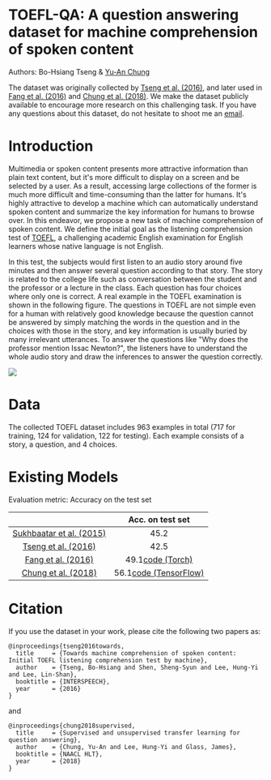 # TOEFL-QA: A question answering dataset for machine comprehension of spoken content

Authors: Bo-Hsiang Tseng & [Yu-An Chung](https://iamyuanchung.github.io)

The dataset was originally collected by [Tseng et al. (2016)](https://arxiv.org/abs/1608.06378), and later used in [Fang et al. (2016)](https://arxiv.org/abs/1608.07775) and [Chung et al. (2018)](https://arxiv.org/abs/1711.05345). We make the dataset publicly available to encourage more research on this challenging task. If you have any questions about this dataset, do not hesitate to shoot me an <a href="mailto:iamyuanchung@gmail.com">email</a>.

# Introduction
Multimedia or spoken content presents more attractive information than plain text content, but it's more difficult to display on a screen and be selected by a user. As a result, accessing large collections of the former is much more difficult and time-consuming than the latter for humans. It's highly attractive to develop a machine which can automatically understand spoken content and summarize the key information for humans to browse over. In this endeavor, we propose a new task of machine comprehension of spoken content. We define the initial goal as the listening comprehension test of [TOEFL](https://en.wikipedia.org/wiki/Test_of_English_as_a_Foreign_Language), a challenging academic English examination for English learners whose native language is not English.

In this test, the subjects would first listen to an audio story around five minutes and then answer several question according to that story. The story is related to the college life such as conversation between the student and the professor or a lecture in the class. Each question has four choices where only one is correct. A real example in the TOEFL examination is shown in the following figure. The questions in TOEFL are not simple even for a human with relatively good knowledge because the question cannot be answered by simply matching the words in the question and in the choices with those in the story, and key information is usually buried by many irrelevant utterances. To answer the questions like "Why does the professor mention Issac Newton?", the listeners have to understand the whole audio story and draw the inferences to answer the question correctly.

![](https://github.com/iamyuanchung/TOEFL-QA/blob/master/example.png)

# Data
The collected TOEFL dataset includes 963 examples in total (717 for training, 124 for validation, 122 for testing). Each example consists of a story, a question, and 4 choices.

# Existing Models
Evaluation metric: Accuracy on the test set

|                                                                |  Acc. on test set  |
|:--------------------------------------------------------------:|:------------------:|
|  [Sukhbaatar et al. (2015)](https://arxiv.org/abs/1503.08895)  |         45.2       |
|     [Tseng et al. (2016)](https://arxiv.org/abs/1608.06378)    |         42.5       |
|     [Fang et al. (2016)](https://arxiv.org/abs/1608.07775)     |         49.1[code (Torch)](https://github.com/sunprinceS/Hierarchical-Attention-Model)       |
|     [Chung et al. (2018)](https://arxiv.org/abs/1711.05345)    |         56.1[code (TensorFlow)](https://github.com/chun5212021202/QACNN)       |

# Citation
If you use the dataset in your work, please cite the following two papers as:
```
@inproceedings{tseng2016towards,
  title     = {Towards machine comprehension of spoken content: Initial TOEFL listening comprehension test by machine},
  author    = {Tseng, Bo-Hsiang and Shen, Sheng-Syun and Lee, Hung-Yi and Lee, Lin-Shan},
  booktitle = {INTERSPEECH},
  year      = {2016}
}
```
and
```
@inproceedings{chung2018supervised,
  title     = {Supervised and unsupervised transfer learning for question answering},
  author    = {Chung, Yu-An and Lee, Hung-Yi and Glass, James},
  booktitle = {NAACL HLT},
  year      = {2018}
}
```
